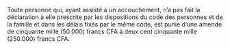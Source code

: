 Toute personne qui, ayant assisté à un accouchement, n’a pas fait la déclaration à elle prescrite par les dispositions du code des personnes et de la famille et dans les délais fixés par le même code, est punie d’une amende de cinquante mille (50.000) francs CFA à deux cent cinquante mille (250.000) francs CFA.